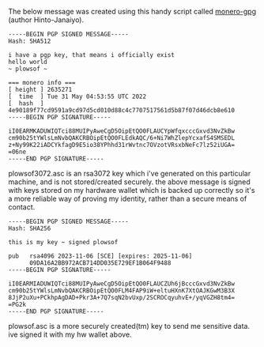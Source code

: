 The below message was created using this handy script called [monero-gpg](https://github.com/hinto-janaiyo/monero-gpg) (author Hinto-Janaiyo).
```
-----BEGIN PGP SIGNED MESSAGE-----
Hash: SHA512

i have a pgp key, that means i officially exist
hello world
~ plowsof ~ 

=== monero info ===
[ height ] 2635271
[  time  ] Tue 31 May 04:53:55 UTC 2022
[  hash  ] 4e90189f77cd9591a9cd97d5cd010d88c4c7707517561d5b87f07d46dcb8e610
-----BEGIN PGP SIGNATURE-----

iI0EARMKADUWIQTci88MUIPyAweCgD5OipEtQO0FLAUCYpWfqxcccGxvd3NvZkBw
cm90b25tYWlsLmNvbQAKCRBOipEtQO0FLEdkAQC/6+Ni7WhZlepYcxafS4SMSEDL
z+Ny99K22iADCYkfagD9E5io38YPhhd31rWvtnc7OVzotVRsxbNeFc7lz52iUGA=
=06ne
-----END PGP SIGNATURE-----
```

plowsof3072.asc is an rsa3072 key which i've generated on this particular machine, and is not stored/created securely. the above message is signed with keys stored on my hardware wallet which is backed up correctly so it's a more reliable way of proving my identity, rather than a secure means of contact.

```
-----BEGIN PGP SIGNED MESSAGE-----
Hash: SHA256

this is my key ~ signed plowsof

pub   rsa4096 2023-11-06 [SCE] [expires: 2025-11-06]
      09DA16A2BB972ACB714DD035E729EF1B064F9488
-----BEGIN PGP SIGNATURE-----

iI0EARMIADUWIQTci88MUIPyAweCgD5OipEtQO0FLAUCZUh6jBcccGxvd3NvZkBw
cm90b25tYWlsLmNvbQAKCRBOipEtQO0FLM4FAP9iW+eltuHXnK7XtOAJKGwM3B3X
8JjP2uXu+PCkhpAgDAD+Pkr3A+7Q7sqN2bvUxp/2SCROCqyuhvE+/yqVGZH8tm4=
=PG2k
-----END PGP SIGNATURE-----
```
plowsof.asc is a more securely created(tm) key to send me sensitive data. ive signed it with my hw wallet above.
